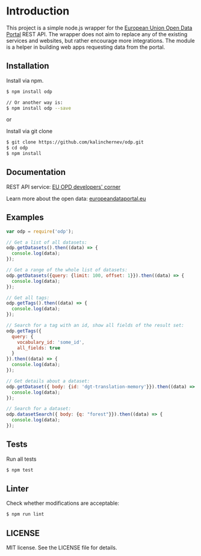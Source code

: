 # Introduction

This project is a simple node.js wrapper for the [European Union Open Data Portal](http://data.europa.eu/euodp/en/data) REST API.
The wrapper does not aim to replace any of the existing services and websites, but rather encourage more integrations.
The module is a helper in building web apps requesting data from the portal.

## Installation

Install via npm.

```bash
$ npm install odp

// Or another way is:
$ npm install odp --save
```

or

Install via git clone

```bash
$ git clone https://github.com/kalinchernev/odp.git
$ cd odp
$ npm install
```

## Documentation

REST API service: [EU OPD developers' corner](http://data.europa.eu/euodp/en/developerscorner)

Learn more about the open data: [europeandataportal.eu](https://www.europeandataportal.eu/en)

## Examples

```javascript
var odp = require('odp');

// Get a list of all datasets:
odp.getDatasets().then((data) => {
  console.log(data);
});

// Get a range of the whole list of datasets:
odp.getDatasets({query: {limit: 100, offset: 1}}).then((data) => {
  console.log(data);
});

// Get all tags:
odp.getTags().then((data) => {
  console.log(data);
});

// Search for a tag with an id, show all fields of the result set:
odp.getTags({
  query: {
    vocabulary_id: 'some_id',
    all_fields: true
  }
}).then((data) => {
  console.log(data);
});

// Get details about a dataset:
odp.getDataset({ body: {id: 'dgt-translation-memory'}}).then((data) => {
  console.log(data);
});

// Search for a dataset:
odp.datasetSearch({ body: {q: "forest"}}).then((data) => {
  console.log(data);
});

```

## Tests

Run all tests

```bash
$ npm test
```

## Linter

Check whether modifications are acceptable:

```bash
$ npm run lint
```

## LICENSE

MIT license. See the LICENSE file for details.